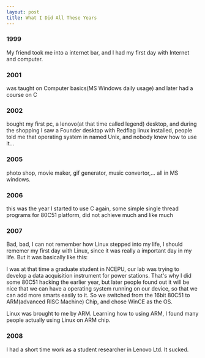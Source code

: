 ```yaml
---
layout: post
title: What I Did All These Years
---
```


### 1999

My friend took me into a internet bar, and I had my first day with Internet
and computer.

### 2001

was taught on Computer basics(MS Windows daily usage) and later had a course
on C

### 2002

bought my first pc, a lenovo(at that time called legend) desktop, and during
the shopping I saw a Founder desktop with Redflag linux installed, people told
me that operating system in named Unix, and nobody knew how to use it...

### 2005

photo shop, movie maker, gif generator, music convertor,... all in MS windows.

### 2006

this was the year I started to use C again, some simple single thread programs
for 80C51 platform, did not achieve much and like much

### 2007

Bad, bad, I can not remember how Linux stepped into my life, I should rememer
my first day with Linux, since it was really a important day in my life. But
it was basically like this:

I was at that time a graduate student in NCEPU, our lab was trying to develop
a data acquisition instrument for power stations. That's why I did some 80C51
hacking the earlier year, but later people found out it will be nice that we
can have a operating system running on our device, so that we can add more
smarts easily to it. So we switched from the 16bit 80C51 to ARM(advanced RISC
Machine) Chip, and chose WinCE as the OS.

Linux was brought to me by ARM. Learning how to using ARM, I found many people
actually using Linux on ARM chip.

### 2008

I had a short time work as a student researcher in Lenovo Ltd. It sucked.


